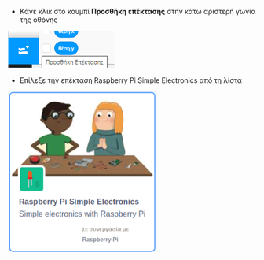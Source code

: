 - Κάνε κλικ στο κουμπί **Προσθήκη επέκτασης** στην κάτω αριστερή γωνία της οθόνης

![Το εικονίδιο προσθήκης επέκτασης (δύο ξεχωριστά μπλοκ με το σύμβολο "προσθήκη") έχει επισημανθεί.](images/add-extension.png)

- Επίλεξε την επέκταση Raspberry Pi Simple Electronics από τη λίστα

![Το εικονίδιο επέκτασης Raspberry Pi Simple Electronics στη λίστα Επέκτασης.](images/gpio-extension.png)

